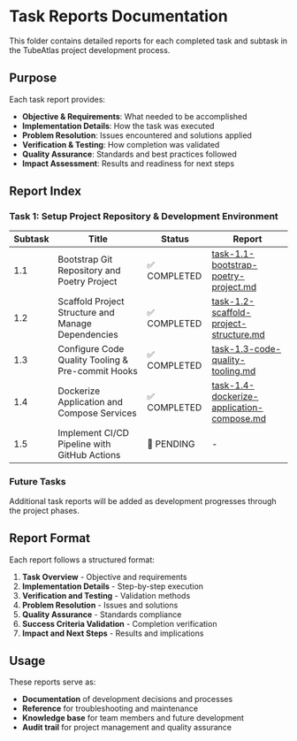 # Task Reports Documentation

This folder contains detailed reports for each completed task and subtask in the TubeAtlas project development process.

## Purpose

Each task report provides:
- **Objective & Requirements**: What needed to be accomplished
- **Implementation Details**: How the task was executed
- **Problem Resolution**: Issues encountered and solutions applied
- **Verification & Testing**: How completion was validated
- **Quality Assurance**: Standards and best practices followed
- **Impact Assessment**: Results and readiness for next steps

## Report Index

### Task 1: Setup Project Repository & Development Environment

| Subtask | Title | Status | Report |
|---------|-------|--------|--------|
| 1.1 | Bootstrap Git Repository and Poetry Project | ✅ COMPLETED | [task-1.1-bootstrap-poetry-project.md](./task-1.1-bootstrap-poetry-project.md) |
| 1.2 | Scaffold Project Structure and Manage Dependencies | ✅ COMPLETED | [task-1.2-scaffold-project-structure.md](./task-1.2-scaffold-project-structure.md) |
| 1.3 | Configure Code Quality Tooling & Pre-commit Hooks | ✅ COMPLETED | [task-1.3-code-quality-tooling.md](./task-1.3-code-quality-tooling.md) |
| 1.4 | Dockerize Application and Compose Services | ✅ COMPLETED | [task-1.4-dockerize-application-compose.md](./task-1.4-dockerize-application-compose.md) |
| 1.5 | Implement CI/CD Pipeline with GitHub Actions | 🔄 PENDING | - |

### Future Tasks
Additional task reports will be added as development progresses through the project phases.

## Report Format

Each report follows a structured format:
1. **Task Overview** - Objective and requirements
2. **Implementation Details** - Step-by-step execution
3. **Verification and Testing** - Validation methods
4. **Problem Resolution** - Issues and solutions
5. **Quality Assurance** - Standards compliance
6. **Success Criteria Validation** - Completion verification
7. **Impact and Next Steps** - Results and implications

## Usage

These reports serve as:
- **Documentation** of development decisions and processes
- **Reference** for troubleshooting and maintenance
- **Knowledge base** for team members and future development
- **Audit trail** for project management and quality assurance
